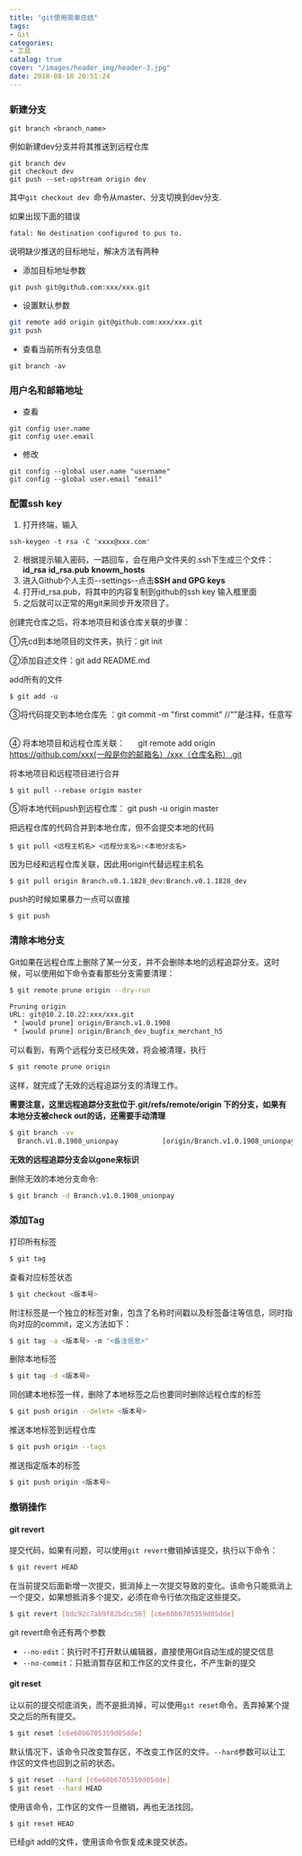 ```yaml
---
title: "git使用简单总结"
tags:
- Git
categories:
- 工具
catalog: true
cover: "/images/header_img/header-3.jpg"
date: 2018-08-18 20:51:24
---
```


### 新建分支

```shell
git branch <branch_name>
```

例如新建dev分支并将其推送到远程仓库

```shell
git branch dev
git checkout dev
git push --set-upstream origin dev
```

其中`git checkout dev `命令从master、分支切换到dev分支.

如果出现下面的错误

```
fatal: No destination configured to pus to.
```

说明缺少推送的目标地址，解决方法有两种

- 添加目标地址参数

```
git push git@github.com:xxx/xxx.git
```

- 设置默认参数

```bash
git remote add origin git@github.com:xxx/xxx.git
git push
```

- 查看当前所有分支信息
```shell
git branch -av
```



### 用户名和邮箱地址

- 查看

```shell
git config user.name
git config user.email
```

- 修改

```shell
git config --global user.name "username"
git config --global user.email "email"
```



### 配置ssh key

1. 打开终端，输入

```shell
ssh-keygen -t rsa -C 'xxxx@xxx.com'
```

2. 根据提示输入密码，一路回车，会在用户文件夹的.ssh下生成三个文件：**id_rsa** **id_rsa.pub** **knowm_hosts**
3. 进入Github个人主页--settings--点击**SSH and GPG keys** 
4. 打开id_rsa.pub，将其中的内容复制到github的ssh key 输入框里面
5. 之后就可以正常的用git来同步开发项目了。



创建完仓库之后，将本地项目和该仓库关联的步骤：       

①先cd到本地项目的文件夹，执行：git init      

②添加自述文件：git add README.md      

add所有的文件

```shell
$ git add -u
```

③将代码提交到本地仓库先 ：git commit -m "first commit" //“”是注释，任意写       

④ 将本地项目和远程仓库关联：       git remote add origin https://github.com/xxx(一般是你的邮箱名）/xxx（仓库名称）.git      

将本地项目和远程项目进行合并

```shell
$ git pull --rebase origin master 
```

 ⑤将本地代码push到远程仓库：  git push -u origin master  

把远程仓库的代码合并到本地仓库，但不会提交本地的代码

```shell
$ git pull <远程主机名> <远程分支名>:<本地分支名>
```

因为已经和远程仓库关联，因此用origin代替远程主机名

```shell
$ git pull origin Branch.v0.1.1828_dev:Branch.v0.1.1828_dev
```

push的时候如果暴力一点可以直接

```shell
$ git push
```



### 清除本地分支

Git如果在远程仓库上删除了某一分支，并不会删除本地的远程追踪分支。这时候，可以使用如下命令查看那些分支需要清理：

```bash
$ git remote prune origin --dry-run
```

```bash
Pruning origin
URL: git@10.2.10.22:xxx/xxx.git
 * [would prune] origin/Branch.v1.0.1908
 * [would prune] origin/Branch_dev_bugfix_merchant_h5
```

可以看到，有两个远程分支已经失效，将会被清理，执行

```bash
$ git remote prune origin
```

这样，就完成了无效的远程追踪分支的清理工作。

**需要注意，这里远程追踪分支批位于.git/refs/remote/origin 下的分支，如果有本地分支被check out的话，还需要手动清理**

```bash
$ git branch -vv
  Branch.v1.0.1908_unionpay           [origin/Branch.v1.0.1908_unionpay: gone]
```

**无效的远程追踪分支会以gone来标识**

删除无效的本地分支命令:

```bash
$ git branch -d Branch.v1.0.1908_unionpay  
```



### 添加Tag

打印所有标签

```bash
$ git tag
```

查看对应标签状态

```bash
$ git checkout <版本号>
```

附注标签是一个独立的标签对象，包含了名称时间戳以及标签备注等信息，同时指向对应的commit，定义方法如下：

```bash
$ git tag -a <版本号> -m "<备注信息>"
```

删除本地标签

```bash
$ git tag -d <版本号>
```

同创建本地标签一样，删除了本地标签之后也要同时删除远程仓库的标签

```bash
$ git push origin --delete <版本号>
```

推送本地标签到远程仓库

```bash
$ git push origin --tags
```

推送指定版本的标签

```bash
$ git push origin <版本号>
```



### 撤销操作

#### git revert

提交代码，如果有问题，可以使用`git revert`撤销掉该提交，执行以下命令：

```bash
$ git revert HEAD
```

在当前提交后面新增一次提交，抵消掉上一次提交导致的变化。该命令只能抵消上一个提交，如果想抵消多个提交，必须在命令行依次指定这些提交。

```bash
$ git revert [bdc92c7ab9f82bdcc56] [c6e60b6705359d05dde]
```

git revert命令还有两个参数

- `--no-edit`：执行时不打开默认编辑器，直接使用Git自动生成的提交信息
- `--no-commit`：只抵消暂存区和工作区的文件变化，不产生新的提交

#### git reset

让以前的提交彻底消失，而不是抵消掉，可以使用`git reset`命令。丢弃掉某个提交之后的所有提交。

```bash
$ git reset [c6e60b6705359d05dde]
```

默认情况下，该命令只改变暂存区，不改变工作区的文件。`--hard`参数可以让工作区的文件也回到之前的状态。

```bash
$ git reset --hard [c6e60b6705359d05dde]
$ git reset --hard HEAD
```

 使用该命令，工作区的文件一旦撤销，再也无法找回。

```shell
$ git reset HEAD
```

已经git add的文件，使用该命令恢复成未提交状态。

